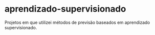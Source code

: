 # aprendizado-supervisionado
Projetos em que utilizei métodos de previsão baseados em aprendizado supervisionado.

